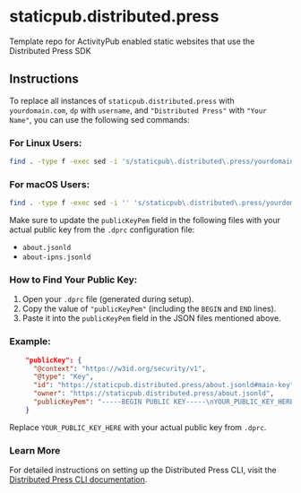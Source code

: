 # staticpub.distributed.press

Template repo for ActivityPub enabled static websites that use the Distributed Press SDK

## Instructions

To replace all instances of `staticpub.distributed.press` with `yourdomain.com`, `dp` with `username`, and `"Distributed Press"` with `"Your Name"`, you can use the following sed commands:

### For Linux Users:

```bash
find . -type f -exec sed -i 's/staticpub\.distributed\.press/yourdomain\.com/g; s/dp/username/g; s/"Distributed Press"/"Your Name"/g' {} +
```

### For macOS Users:

```bash
find . -type f -exec sed -i '' 's/staticpub\.distributed\.press/yourdomain\.com/g; s/dp/username/g; s/"Distributed Press"/"Your Name"/g' {} +
```

Make sure to update the `publicKeyPem` field in the following files with your actual public key from the `.dprc` configuration file:

- `about.jsonld`
- `about-ipns.jsonld`

### How to Find Your Public Key:

1. Open your `.dprc` file (generated during setup).
2. Copy the value of `"publicKeyPem"` (including the `BEGIN` and `END` lines).
3. Paste it into the `publicKeyPem` field in the JSON files mentioned above.

### Example:

```json
    "publicKey": {
      "@context": "https://w3id.org/security/v1",
      "@type": "Key",
      "id": "https://staticpub.distributed.press/about.jsonld#main-key",
      "owner": "https://staticpub.distributed.press/about.jsonld",
      "publicKeyPem": "-----BEGIN PUBLIC KEY-----\nYOUR_PUBLIC_KEY_HERE\n-----END PUBLIC KEY-----\n"
    }
```

Replace `YOUR_PUBLIC_KEY_HERE` with your actual public key from `.dprc`.

### Learn More
For detailed instructions on setting up the Distributed Press CLI, visit the [Distributed Press CLI documentation](https://docs.distributed.press/dp-cli/).
